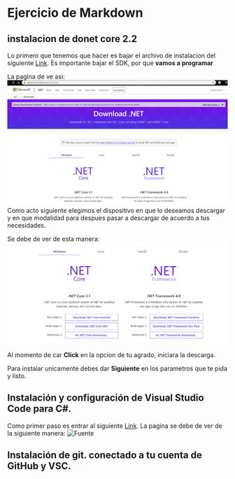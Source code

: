 
# Ejercicio de Markdown

## instalacion de donet core 2.2
Lo primero que tenemos que hacer es bajar el archivo de instalacion del siguiente [Link](https://dotnet.microsoft.com/download/dotnet-core/3.0).
Es importante bajar el SDK, por que **vamos a programar**

La pagina de ve asi:
![fuente](https://github.com/AndreaIzabal/POO/blob/master/Setup/IMG/Image%202.PNG)
Como acto siguiente elegimos el dispositivo en que lo deseamos descargar y en que modalidad para despues pasar a descargar
de acuerdo a tus necesidades.


Se debe de ver de esta manera: 
![Fuente](https://github.com/AndreaIzabal/POO/blob/master/Setup/IMG/Image%203.PNG)


Al momento de car **Click** en la opcion de tu agrado, iniciara la descarga.


Para instalar unicamente debes dar **Siguiente** en los parametros que te pida y listo.

## Instalación y configuración de Visual Studio Code para C#.
Como primer paso es entrar al siguiente [Link](https://code.visualstudio.com/).
La pagina se debe de ver de la siguiente manera:
![Fuente]()



## Instalación de git. conectado a tu cuenta de GitHub y VSC.